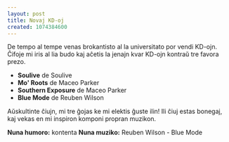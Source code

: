 ```yaml
---
layout: post
title: Novaj KD-oj
created: 1074384600
---
```

De tempo al tempe venas brokantisto al la universitato por vendi KD-ojn.  Ĉifoje mi iris al lia budo kaj aĉetis la jenajn kvar KD-ojn kontraŭ tre favora prezo.
<ul><li><b>Soulive</b> de Soulive</li><li><b>Mo' Roots</b> de Maceo Parker</li><li><b>Southern Exposure</b> de Maceo Parker</li><li><b>Blue Mode</b> de Reuben Wilson</li></ul>
Aŭskultinte ĉiujn, mi tre ĝojas ke mi elektis ĝuste ilin!  Ili ĉiuj estas bonegaj, kaj vekas en mi inspiron komponi propran muzikon.

<b>Nuna humoro:</b> kontenta
<b>Nuna muziko:</b> Reuben Wilson - Blue Mode
